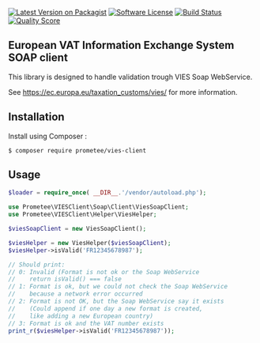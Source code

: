 [![Latest Version on Packagist][ico-version]][link-packagist]
[![Software License][ico-license]](LICENSE)
[![Build Status][ico-travis]][link-travis]
[![Quality Score][ico-code-quality]][link-code-quality]

## European VAT Information Exchange System SOAP client

This library is designed to handle validation trough VIES Soap WebService.

See https://ec.europa.eu/taxation_customs/vies/ for more information.

## Installation

Install using Composer :

```
$ composer require prometee/vies-client
```

## Usage

```php
$loader = require_once( __DIR__.'/vendor/autoload.php');

use Prometee\VIESClient\Soap\Client\ViesSoapClient;
use Prometee\VIESClient\Helper\ViesHelper;

$viesSoapClient = new ViesSoapClient();

$viesHelper = new ViesHelper($viesSoapClient);
$viesHelper->isValid('FR12345678987');

// Should print:
// 0: Invalid (Format is not ok or the Soap WebService
//    return isValid() === false
// 1: Format is ok, but we could not check the Soap WebService
//    because a network error occurred
// 2: Format is not OK, but the Soap WebService say it exists
//    (Could append if one day a new format is created,
//    like adding a new European country)
// 3: Format is ok and the VAT number exists
print_r($viesHelper->isValid('FR12345678987'));

```

[ico-version]: https://img.shields.io/packagist/v/Prometee/vies-client.svg?style=flat-square
[ico-license]: https://img.shields.io/badge/license-MIT-brightgreen.svg?style=flat-square
[ico-travis]: https://img.shields.io/travis/Prometee/VIESClient/master.svg?style=flat-square
[ico-code-quality]: https://img.shields.io/scrutinizer/g/Prometee/VIESClient.svg?style=flat-square

[link-packagist]: https://packagist.org/packages/prometee/vies-client
[link-travis]: https://travis-ci.org/Prometee/VIESClient
[link-scrutinizer]: https://scrutinizer-ci.com/g/Prometee/VIESClient/code-structure
[link-code-quality]: https://scrutinizer-ci.com/g/Prometee/VIESClient
